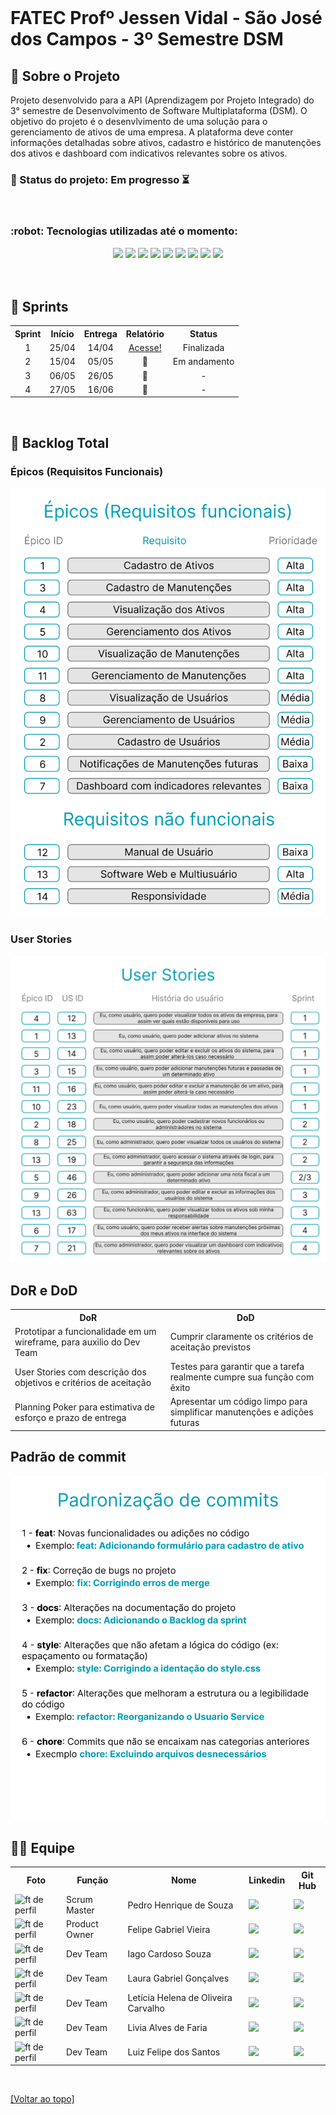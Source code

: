 <!-- Para melhor visualização do código, tire a quebra de linha automatica. -->
<br id="topo">

<h1> FATEC Profº Jessen Vidal - São José dos Campos - 3º Semestre DSM </h1>

<span id="sobre">
    
<h2> 📑 Sobre o Projeto </h2>
Projeto desenvolvido para a API (Aprendizagem por Projeto Integrado) do 3° semestre de Desenvolvimento de Software Multiplataforma (DSM). O objetivo do projeto é o desenvlvimento de uma solução para o gerenciamento de ativos de uma empresa. A plataforma deve conter informações detalhadas sobre ativos, cadastro e histórico de manutenções dos ativos e dashboard com indicativos relevantes sobre os ativos.

<br>

<h3> 📌 Status do projeto: Em progresso ⏳ </h3>

<br>

<span id="ferramentas">
    
<h3> :robot: Tecnologias utilizadas até o momento: </h3>

<div align="center">
    <img src="https://img.shields.io/badge/Discord-7289DA?style=for-the-badge&logo=discord&logoColor=white&color=00A0B9">
    <img src="https://img.shields.io/badge/Slack-4A154B?style=for-the-badge&logo=slack&logoColor=white&color=00A0B9"/>
    <img src="https://img.shields.io/badge/GitHub-100000?style=for-the-badge&logo=github&logoColor=white&color=00A0B9"/>
    <img src="https://img.shields.io/badge/Figma-217346?style=for-the-badge&logo=figma&logoColor=white&color=00A0B9"/>
    <img src="https://img.shields.io/badge/TypeScript-007ACC?style=for-the-badge&logo=typescript&logoColor=white&color=00A0B9"/>
    <img src="https://img.shields.io/badge/React-20232A?style=for-the-badge&logo=react&logoColor=white&color=00A0B9"/>
    <img src="https://img.shields.io/badge/CSS3-1572B6?style=for-the-badge&logo=css3&logoColor=white&color=00A0B9"/>
    <img src="https://img.shields.io/badge/MySQL-005C84?style=for-the-badge&logo=mysql&logoColor=white&color=00A0B9"/>
    <img src="https://img.shields.io/badge/Java-ED8B00?style=for-the-badge&logo=java&logoColor=white&color=00A0B9"/>

    
</div>

<br>

<!-- <h2> 🎯 MVP </h2> -->

<br>

<span id="entregas">
    
<h2> 🚩 Sprints </h2>

<table >
    <tr>
        <th> Sprint </th>
        <th> Início </th>
        <th> Entrega </th>
        <th> Relatório </th>
        <th> Status </th>
    </tr>
    <tr align="center">
        <td> 1 </td>
        <td> 25/04 </td>
        <td> 14/04 </td>
        <td> <a href="https://github.com/Equipe-CodeLand/API-2024.1/wiki/API%E2%80%902024.1-%E2%80%90-Sprint-1">Acesse!</a></td>
        <td> Finalizada </td>
    </tr>
     <tr align="center">
        <td> 2 </td>
        <td> 15/04 </td>
        <td> 05/05 </td>
        <td> 🚧 </td>
        <td> Em andamento </td>
    </tr>
     <tr align="center">
        <td> 3 </td>
        <td> 06/05 </td>
        <td> 26/05 </td>
        <td> 🚧 </td>
        <td> - </td>
    </tr>
     <tr align="center">
        <td> 4 </td>
        <td> 27/05 </td>
        <td> 16/06 </td>
        <td> 🚧 </td>
        <td> - </td>
    </tr>
</table>

<br>

<span id="backlog">
    
<h2> 📜 Backlog Total </h2>
<h3> Épicos (Requisitos Funcionais) </h3>
<img src="./Docs/Epicos.png"/> 
<h3> User Stories </h3>
<img src="./Docs/UserStories.png"/>
<br>

<h2> DoR e DoD </h2>
<table>
    <tr>
        <th> DoR </th>
        <th> DoD </th>
    </tr>
    <tr> 
        <td> Prototipar a funcionalidade em um wireframe, para auxilio do Dev Team </td>
        <td> Cumprir claramente os critérios de aceitação previstos </td>
    </tr>
    <tr>
        <td> User Stories com descrição dos objetivos e critérios de aceitação </td>
        <td> Testes para garantir que a tarefa realmente cumpre sua função com êxito </td>
    </tr>
    <tr>
        <td> Planning Poker para estimativa de esforço e prazo de entrega </td>
        <td> Apresentar um código limpo para simplificar manutenções e adições futuras </td>
    </tr>
    
</table>

<h2> Padrão de commit </h2>
<img src="./Docs/PadraoCommit.png"

<br>

<span id="equipe">

<h2> 👨‍💻 Equipe </h2>
    
<table>
    <tr>
        <th> Foto </th>
        <th> Função </th>
        <th> Nome </th>
        <th> Linkedin </th>
        <th> Git Hub </th>
    </tr>
    <tr>
          <td> <img src="https://avatars.githubusercontent.com/u/125457676?v=4" alt="ft de perfil" height="32px" width="32px"> </td>
          <td> Scrum Master </td>
          <td> Pedro Henrique de Souza </td>
          <td> <a href="https://www.linkedin.com/in/pedro-henrique-de-souza-128484214/"> <img src='https://img.shields.io/badge/LinkedIn-0077B5?style=for-the-badge&logo=linkedin&logoColor=white&color=00A0B9'/> </a> </td>
          <td> <a href="https://github.com/Pedryn"> <img src='https://img.shields.io/badge/GitHub-100000?style=for-the-badge&logo=github&logoColor=white&color=00A0B9'/> </a> </td>
      </tr>
    <tr>
        <td><img src="https://avatars.githubusercontent.com/u/126176991?v=4" alt="ft de perfil" height="32px" width="32px"> </td>
        <td> Product Owner </td>
        <td> Felipe Gabriel Vieira </td>
        <td> <a href="https://www.linkedin.com/in/velipefieira/"> <img src='https://img.shields.io/badge/LinkedIn-0077B5?style=for-the-badge&logo=linkedin&logoColor=white&color=00A0B9'/> </a> </td>
        <td> <a href="https://github.com/velipefieira"> <img src='https://img.shields.io/badge/GitHub-100000?style=for-the-badge&logo=github&logoColor=white&color=00A0B9'/> </a> </td>
    </tr>
  <tr>
        <td> <img src="https://avatars.githubusercontent.com/u/37639392?v=4" alt="ft de perfil" height="32px" width="32px"> </td>
        <td> Dev Team </td>
        <td> Iago Cardoso Souza </td>
        <td> <a href="https://www.linkedin.com/in/iago-cardoso-315955194/"> <img src='https://img.shields.io/badge/LinkedIn-0077B5?style=for-the-badge&logo=linkedin&logoColor=white&color=00A0B9'/> </a> </td>
        <td> <a href="https://github.com/iagocpv"> <img src='https://img.shields.io/badge/GitHub-100000?style=for-the-badge&logo=github&logoColor=white&color=00A0B9'/> </a> </td>
    </tr>
    <tr>
        <td> <img src="https://avatars.githubusercontent.com/u/125418833?v=4" alt="ft de perfil" height="32px" width="32px"> </td>
        <td> Dev Team </td>
        <td> Laura Gabriel Gonçalves </td>
        <td> <a href="https://www.linkedin.com/in/eulauragabriel"> <img src='https://img.shields.io/badge/LinkedIn-0077B5?style=for-the-badge&logo=linkedin&logoColor=white&color=00A0B9'/> </a> </td>
        <td> <a href="https://github.com/eulauragabriel"> <img src='https://img.shields.io/badge/GitHub-100000?style=for-the-badge&logo=github&logoColor=white&color=00A0B9'/> </a> </td>
    </tr>
  <tr>
     <td> <img src="https://avatars.githubusercontent.com/u/110743347?v=4" alt="ft de perfil" height="32px" width="32px"> </td>
          <td> Dev Team </td>
          <td> Letícia Helena de Oliveira Carvalho </td>
          <td> <a href="https://www.linkedin.com/in/letícia-helena-carvalho"> <img src='https://img.shields.io/badge/LinkedIn-0077B5?style=for-the-badge&logo=linkedin&logoColor=white&color=00A0B9'/> </a> </td>
    <td> <a href="https://github.com/leticiacarvalho04"> <img src='https://img.shields.io/badge/GitHub-100000?style=for-the-badge&logo=github&logoColor=white&color=00A0B9'/> </a> </td>
    </tr>
  </tr>
    <tr>
        <td> <img src="https://avatars.githubusercontent.com/u/126177124?v=4" alt="ft de perfil" height="32px" width="32px"> </td>
        <td> Dev Team </td>
        <td> Livia Alves de Faria </td>
        <td> <a href="https://www.linkedin.com/in/livialvs"> <img src='https://img.shields.io/badge/LinkedIn-0077B5?style=for-the-badge&logo=linkedin&logoColor=white&color=00A0B9'/> </a> </td>
        <td> <a href="https://github.com/livialvs"> <img src='https://img.shields.io/badge/GitHub-100000?style=for-the-badge&logo=github&logoColor=white&color=00A0B9'/> </a> </td>
    </tr>
    <tr>
        <td> <img src="https://avatars.githubusercontent.com/u/84729056?v=4" alt="ft de perfil" height="32px" width="32px"> </td>
        <td> Dev Team </td>
        <td> Luiz Felipe dos Santos </td>
        <td> <a href="https://www.linkedin.com/in/lfelipesant"> <img src='https://img.shields.io/badge/LinkedIn-0077B5?style=for-the-badge&logo=linkedin&logoColor=white&color=00A0B9'/> </a> </td>
        <td> <a href="https://github.com/felipe-sant"> <img src='https://img.shields.io/badge/GitHub-100000?style=for-the-badge&logo=github&logoColor=white&color=00A0B9'/> </a> </td>
    </tr>
</table>
    
<br>

<a href="#topo">[Voltar ao topo]</a>
